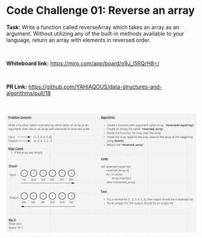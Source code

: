 # Code Challenge 01: Reverse an array

**Task:** Write a function called reverseArray which takes an array as an argument. Without utilizing any of the built-in methods available to your language, return an array with elements in reversed order.

&nbsp;

**Whiteboard link:** <https://miro.com/app/board/o9J_l5RQrH8=/>

&nbsp;

**PR Link:** <https://github.com/YAHIAQOUS/data-structures-and-algorithms/pull/18>

&nbsp;

![array-reverse.jpg](array-reverse.jpg)
